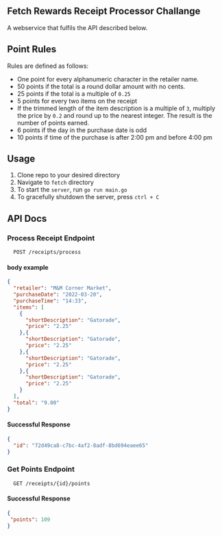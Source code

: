 ## Fetch Rewards Receipt Processor Challange 

A webservice that fulfils the API described below. 

## Point Rules
Rules are defined as follows: 
* One point for every alphanumeric character in the retailer name.
* 50 points if the total is a round dollar amount with no cents. 
* 25 points if the total is a multiple of `0.25`
* 5 points for every two items on the receipt 
* If the trimmed length of the item description is a multiple of `3`, multiply the price by `0.2` and round up to the nearest integer. The result is the number of points earned. 
* 6 points if the day in the purchase date is odd
* 10 points if time of the purchase is after 2:00 pm and before 4:00 pm 

## Usage

1. Clone repo to your desired directory 
1. Navigate to `fetch` directory 
1. To start the `server`, run `go run main.go` 
1. To gracefully shutdown the server, press `ctrl + C` 


## API Docs

### Process Receipt Endpoint

```http
  POST /receipts/process
```
#### body example 
```json
{
  "retailer": "M&M Corner Market",
  "purchaseDate": "2022-03-20",
  "purchaseTime": "14:33",
  "items": [
    {
      "shortDescription": "Gatorade",
      "price": "2.25"
    },{
      "shortDescription": "Gatorade",
      "price": "2.25"
    },{
      "shortDescription": "Gatorade",
      "price": "2.25"
    },{
      "shortDescription": "Gatorade",
      "price": "2.25"
    }
  ],
  "total": "9.00"
}
```
#### Successful Response 
```json
{
  "id": "72d49ca8-c7bc-4af2-8adf-8bd694eaee65"
}
```
 
### Get Points Endpoint

```http
  GET /receipts/{id}/points
```

#### Successful Response
```json
{
 "points": 109
}
```
